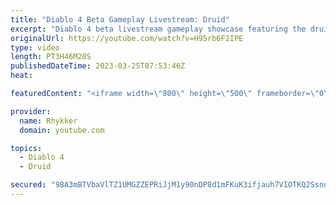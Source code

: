 ```yaml
---
title: "Diablo 4 Beta Gameplay Livestream: Druid"
excerpt: "Diablo 4 beta livestream gameplay showcase featuring the druid. End-game not included in beta. Diablo 4 release date is June 6."
originalUrl: https://youtube.com/watch?v=H95rb6F2IPE
type: video
length: PT3H46M20S
publishedDateTime: 2023-03-25T07:53:46Z
heat: 

featuredContent: "<iframe width=\"800\" height=\"500\" frameborder=\"0\" src=\"https://www.youtube.com/embed/H95rb6F2IPE\" allow=\"accelerometer; autoplay; encrypted-media; gyroscope; picture-in-picture\" allowfullscreen></iframe>"

provider:
  name: Rhykker
  domain: youtube.com

topics:
  - Diablo 4
  - Druid

secured: "98A3mBTVbaVlTZ1UMGZZEPRiJjM1y90nDP8d1mFKuK3ifjauh7VIOTKQ2Ssnu01sHbr/as2XUY2xRDjBMS3TUtdxNv67A0UA+mEn7XehqXs89FoNoQA6obiF5VsgCAFISGfobFmT0GhD52xLk3z23Oz3OPBZMC/Al0Ny+mBuCobgz0uXn7WV1XbWIxd3D9EGAjONNSruV9AWPc3IA3rTsMvZm+J58To+vbWBZxXiGEosX570G+PN7SaZsM68I7kbm66cV6vh1RJJYsTX0CdkW1Hh69TMy8l9yNDxs98ozJzXLeVwGYdYv1sOhuGAie0kjdijq5iWWJPQOpU2d3nQF9ALRjAcecdMxZD9BD07+0DyGH0vjuOcXBGnNehOkpL33kbl6p1U8g/ziZPgYBmxUVdbFJKV/6D92n+yjFJkzSi3+nddiNGmCm6KCvBympW8;Qj286VLPuXyVvk6wkjjmgw=="
---
```


